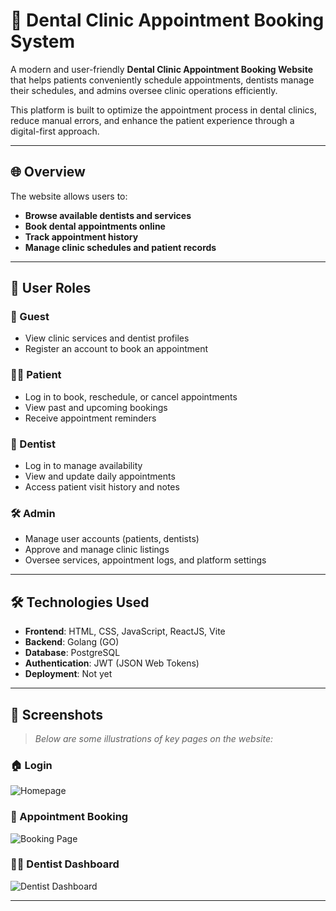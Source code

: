 # 🦷 Dental Clinic Appointment Booking System

A modern and user-friendly **Dental Clinic Appointment Booking Website** that helps patients conveniently schedule appointments, dentists manage their schedules, and admins oversee clinic operations efficiently.

This platform is built to optimize the appointment process in dental clinics, reduce manual errors, and enhance the patient experience through a digital-first approach.

---

## 🌐 Overview

The website allows users to:

- **Browse available dentists and services**
- **Book dental appointments online**
- **Track appointment history**
- **Manage clinic schedules and patient records**

---

## 👥 User Roles

### 👤 Guest
- View clinic services and dentist profiles
- Register an account to book an appointment

### 🧑‍⚕️ Patient
- Log in to book, reschedule, or cancel appointments
- View past and upcoming bookings
- Receive appointment reminders

### 🦷 Dentist
- Log in to manage availability
- View and update daily appointments
- Access patient visit history and notes

### 🛠️ Admin
- Manage user accounts (patients, dentists)
- Approve and manage clinic listings
- Oversee services, appointment logs, and platform settings

---

## 🛠️ Technologies Used

- **Frontend**: HTML, CSS, JavaScript, ReactJS, Vite  
- **Backend**: Golang (GO)  
- **Database**: PostgreSQL  
- **Authentication**: JWT (JSON Web Tokens)  
- **Deployment**: Not yet

---

## 📸 Screenshots

> *Below are some illustrations of key pages on the website:*

### 🏠 Login  
![Homepage](assets/screenshots/homepage.png)

### 📅 Appointment Booking  
![Booking Page](assets/screenshots/booking.png)

### 👩‍⚕️ Dentist Dashboard  
![Dentist Dashboard](assets/screenshots/dentist-dashboard.png)

---
